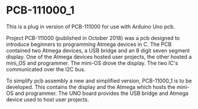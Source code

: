 # PCB-111000_1
This is a plug in version of PCB-111000 for use with Arduino Uno pcb.

Project PCB-111000 (published in October 2018) was a pcb designed to introduce beginners to programming Atmega devices in C.
The PCB contained two Atmega devices, a USB bridge and an 8 digit seven segment display.
One of the Atmega devices hosted user projects, the other hosted a mini_OS and programmer.  The mini-OS drove the display.
The two IC's communicated over the I2C bus.

To simplify pcb assembly a new and simplified version, PCB-11000_1 is to be developed.
This contains the display and the Atmega which hosts the mini-OS and programmer.
The UNO board provides the USB bridge and Atmega device used to host user projects.
